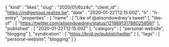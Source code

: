 {
  "kind" : "likes",
  "slug" : "2020/01/6zz4c",
  "client_id" : "https://indigenous.realize.be",
  "date" : "2020-01-22T12:15:00Z",
  "h" : "h-entry",
  "properties" : {
    "name" : [ "Like of @alisondowdney's tweet" ],
    "like-of" : [ "https://twitter.com/alisondowdney/status/1219891317880258561" ],
    "published" : [ "2020-01-22T12:15:00Z" ],
    "category" : [ "personal-website", "blogging" ],
    "syndication" : [ "https://brid.gy/publish/twitter" ]
  },
  "tags" : [ "personal-website", "blogging" ]
}
